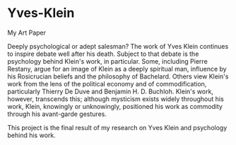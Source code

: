 # Yves-Klein
My Art Paper

Deeply psychological or adept salesman? The work of Yves Klein continues to inspire debate well after his death. Subject to that debate is the psychology behind Klein's work, in particular. Some, including Pierre Restany, argue for an image of Klein as a deeply spiritual man, influence by his Rosicrucian beliefs and the philosophy of Bachelard. Others view Klein's work from the lens of the political economy and of commodification, particularly Thierry De Duve and Benjamin H. D. Buchloh. Klein's work, however, transcends this; although mysticism exists widely throughout his work, Klein, knowingly or unknowingly, positioned his work as commodity through his avant-garde gestures.

This project is the final result of my research on Yves Klein and psychology behind his work.
